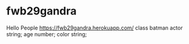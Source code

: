 # fwb29gandra

Hello People
https://fwb29gandra.herokuapp.com/
class batman
actor string;
age number;
color string;
